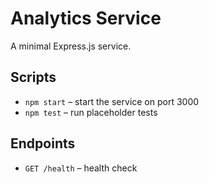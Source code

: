 # Analytics Service

A minimal Express.js service.

## Scripts

- `npm start` – start the service on port 3000
- `npm test` – run placeholder tests

## Endpoints

- `GET /health` – health check

